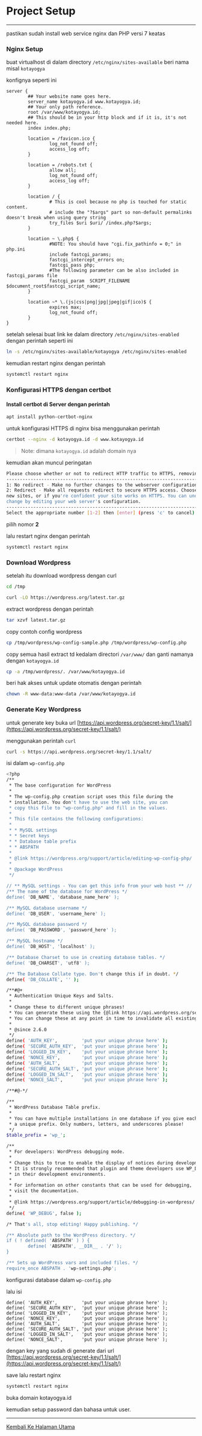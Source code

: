 # Project Setup

---

pastikan sudah install web service nginx dan PHP versi 7 keatas

### Nginx Setup

buat virtualhost di dalam directory `/etc/nginx/sites-available` beri nama misal `kotayogya`

konfignya seperti ini

```editorconfig
server {
        ## Your website name goes here.
        server_name kotayogya.id www.kotayogya.id;
        ## Your only path reference.
        root /var/www/kotayogya.id;
        ## This should be in your http block and if it is, it's not needed here.
        index index.php;

        location = /favicon.ico {
                log_not_found off;
                access_log off;
        }

        location = /robots.txt {
                allow all;
                log_not_found off;
                access_log off;
        }

        location / {
                # This is cool because no php is touched for static content.
                # include the "?$args" part so non-default permalinks doesn't break when using query string
                try_files $uri $uri/ /index.php?$args;
        }

        location ~ \.php$ {
                #NOTE: You should have "cgi.fix_pathinfo = 0;" in php.ini
                include fastcgi_params;
                fastcgi_intercept_errors on;
                fastcgi_pass php;
                #The following parameter can be also included in fastcgi_params file
                fastcgi_param  SCRIPT_FILENAME $document_root$fastcgi_script_name;
        }

        location ~* \.(js|css|png|jpg|jpeg|gif|ico)$ {
                expires max;
                log_not_found off;
        }
}
```


setelah selesai buat link ke dalam directory `/etc/nginx/sites-enabled` dengan perintah seperti ini

```bash
ln -s /etc/nginx/sites-available/kotayogya /etc/nginx/sites-enabled
```

kemudian restart nginx dengan perintah

```bash
systemctl restart nginx
```

### Konfigurasi HTTPS dengan certbot


#### Install certbot di Server dengan perintah

```bash
apt install python-certbot-nginx
```

untuk konfigurasi HTTPS di nginx bisa menggunakan perintah

```bash
certbot --nginx -d kotayogya.id -d www.kotayogya.id
```

> Note: dimana `kotayogya.id` adalah domain nya

kemudian akan muncul peringatan

```bash
Please choose whether or not to redirect HTTP traffic to HTTPS, removing HTTP access.
-------------------------------------------------------------------------------
1: No redirect - Make no further changes to the webserver configuration.
2: Redirect - Make all requests redirect to secure HTTPS access. Choose this for
new sites, or if you're confident your site works on HTTPS. You can undo this
change by editing your web server's configuration.
-------------------------------------------------------------------------------
Select the appropriate number [1-2] then [enter] (press 'c' to cancel):
```
pilih nomor **2**


lalu restart nginx dengan perintah

```bash
systemctl restart nginx
```

### Download Wordpress

setelah itu download wordpress dengan curl

```bash
cd /tmp
```

```bash
curl -LO https://wordpress.org/latest.tar.gz
```


extract wordpress dengan perintah

```bash
tar xzvf latest.tar.gz
```
copy contoh config wordpress

```bash
cp /tmp/wordpress/wp-config-sample.php /tmp/wordpress/wp-config.php
```

copy semua hasil extract td kedalam directori `/var/www/` dan ganti namanya dengan `kotayogya.id`

```bash
cp -a /tmp/wordpress/. /var/www/kotayogya.id
```

beri hak akses untuk update otomatis dengan perintah

```bash
chown -R www-data:www-data /var/www/kotayogya.id
```

### Generate Key Wordpress

untuk generate key buka url [https://api.wordpress.org/secret-key/1.1/salt/](https://api.wordpress.org/secret-key/1.1/salt/)

menggunakan perintah `curl`

```bash
curl -s https://api.wordpress.org/secret-key/1.1/salt/
```


isi dalam `wp-config.php`

```bash
<?php
/**
 * The base configuration for WordPress
 *
 * The wp-config.php creation script uses this file during the
 * installation. You don't have to use the web site, you can
 * copy this file to "wp-config.php" and fill in the values.
 *
 * This file contains the following configurations:
 *
 * * MySQL settings
 * * Secret keys
 * * Database table prefix
 * * ABSPATH
 *
 * @link https://wordpress.org/support/article/editing-wp-config-php/
 *
 * @package WordPress
 */

// ** MySQL settings - You can get this info from your web host ** //
/** The name of the database for WordPress */
define( 'DB_NAME', 'database_name_here' );

/** MySQL database username */
define( 'DB_USER', 'username_here' );

/** MySQL database password */
define( 'DB_PASSWORD', 'password_here' );

/** MySQL hostname */
define( 'DB_HOST', 'localhost' );

/** Database Charset to use in creating database tables. */
define( 'DB_CHARSET', 'utf8' );

/** The Database Collate type. Don't change this if in doubt. */
define( 'DB_COLLATE', '' );

/**#@+
 * Authentication Unique Keys and Salts.
 *
 * Change these to different unique phrases!
 * You can generate these using the {@link https://api.wordpress.org/secret-key/1.1/salt/ WordPress.org secret-key service}
 * You can change these at any point in time to invalidate all existing cookies. This will force all users to have to log in again.
 *
 * @since 2.6.0
 */
define( 'AUTH_KEY',         'put your unique phrase here' );
define( 'SECURE_AUTH_KEY',  'put your unique phrase here' );
define( 'LOGGED_IN_KEY',    'put your unique phrase here' );
define( 'NONCE_KEY',        'put your unique phrase here' );
define( 'AUTH_SALT',        'put your unique phrase here' );
define( 'SECURE_AUTH_SALT', 'put your unique phrase here' );
define( 'LOGGED_IN_SALT',   'put your unique phrase here' );
define( 'NONCE_SALT',       'put your unique phrase here' );

/**#@-*/

/**
 * WordPress Database Table prefix.
 *
 * You can have multiple installations in one database if you give each
 * a unique prefix. Only numbers, letters, and underscores please!
 */
$table_prefix = 'wp_';

/**
 * For developers: WordPress debugging mode.
 *
 * Change this to true to enable the display of notices during development.
 * It is strongly recommended that plugin and theme developers use WP_DEBUG
 * in their development environments.
 *
 * For information on other constants that can be used for debugging,
 * visit the documentation.
 *
 * @link https://wordpress.org/support/article/debugging-in-wordpress/
 */
define( 'WP_DEBUG', false );

/* That's all, stop editing! Happy publishing. */

/** Absolute path to the WordPress directory. */
if ( ! defined( 'ABSPATH' ) ) {
        define( 'ABSPATH', __DIR__ . '/' );
}

/** Sets up WordPress vars and included files. */
require_once ABSPATH . 'wp-settings.php';
```

konfigurasi database dalam `wp-config.php`

lalu isi 

```editorconfig
define( 'AUTH_KEY',         'put your unique phrase here' );
define( 'SECURE_AUTH_KEY',  'put your unique phrase here' );
define( 'LOGGED_IN_KEY',    'put your unique phrase here' );
define( 'NONCE_KEY',        'put your unique phrase here' );
define( 'AUTH_SALT',        'put your unique phrase here' );
define( 'SECURE_AUTH_SALT', 'put your unique phrase here' );
define( 'LOGGED_IN_SALT',   'put your unique phrase here' );
define( 'NONCE_SALT',       'put your unique phrase here' );
```

dengan key yang sudah di generate dari url [https://api.wordpress.org/secret-key/1.1/salt/](https://api.wordpress.org/secret-key/1.1/salt/)

save lalu restart nginx

```bash
systemctl restart nginx
```

buka domain kotayogya.id

kemudian setup password dan bahasa untuk user.


---

[Kembali Ke Halaman Utama](README.md)